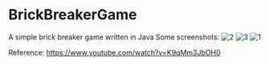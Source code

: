 # BrickBreakerGame
A simple brick breaker game written in Java
Some screenshots:
![2](https://user-images.githubusercontent.com/20292261/33236718-d6d3cc6a-d221-11e7-8d99-0c0b473a1455.jpeg)
![3](https://user-images.githubusercontent.com/20292261/33236717-d4985f74-d221-11e7-9950-9921c37cf0f1.jpeg)
![1](https://user-images.githubusercontent.com/20292261/33236719-d878d48e-d221-11e7-9b0f-c66e05af8632.jpeg)

Reference: 
https://www.youtube.com/watch?v=K9qMm3JbOH0
